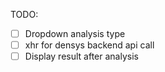 TODO:

- [ ] Dropdown analysis type
- [ ] xhr for densys backend api call
- [ ] Display result after analysis
